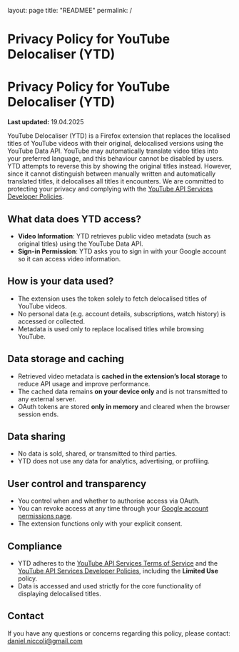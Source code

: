 layout: page
title: "READMEE"
permalink: /

# Privacy Policy for YouTube Delocaliser (YTD)

# Privacy Policy for YouTube Delocaliser (YTD)

**Last updated:** 19.04.2025

YouTube Delocaliser (YTD) is a Firefox extension that replaces the localised titles of YouTube videos with their original, delocalised versions using the YouTube Data API. YouTube may automatically translate video titles into your preferred language, and this behaviour cannot be disabled by users. YTD attempts to reverse this by showing the original titles instead. However, since it cannot distinguish between manually written and automatically translated titles, it delocalises all titles it encounters. We are committed to protecting your privacy and complying with the [YouTube API Services Developer Policies](https://developers.google.com/youtube/terms/developer-policies).

## What data does YTD access?

- **Video Information**: YTD retrieves public video metadata (such as original titles) using the YouTube Data API.  
- **Sign-in Permission**: YTD asks you to sign in with your Google account so it can access video information.

## How is your data used?

- The extension uses the token solely to fetch delocalised titles of YouTube videos.  
- No personal data (e.g. account details, subscriptions, watch history) is accessed or collected.  
- Metadata is used only to replace localised titles while browsing YouTube.

## Data storage and caching

- Retrieved video metadata is **cached in the extension’s local storage** to reduce API usage and improve performance.  
- The cached data remains **on your device only** and is not transmitted to any external server.  
- OAuth tokens are stored **only in memory** and cleared when the browser session ends.

## Data sharing

- No data is sold, shared, or transmitted to third parties.  
- YTD does not use any data for analytics, advertising, or profiling.

## User control and transparency

- You control when and whether to authorise access via OAuth.  
- You can revoke access at any time through your [Google account permissions page](https://myaccount.google.com/permissions).  
- The extension functions only with your explicit consent.

## Compliance

- YTD adheres to the [YouTube API Services Terms of Service](https://developers.google.com/youtube/terms/api-services-terms-of-service) and the [YouTube API Services Developer Policies](https://developers.google.com/youtube/terms/developer-policies), including the **Limited Use** policy.  
- Data is accessed and used strictly for the core functionality of displaying delocalised titles.

## Contact

If you have any questions or concerns regarding this policy, please contact: daniel.niccoli@gmail.com